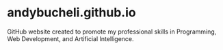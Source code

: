 # andybucheli.github.io

GitHub website created to promote my professional skills in Programming, Web Development, and Artificial Intelligence.
